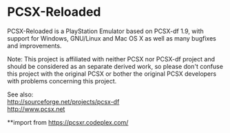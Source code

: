 PCSX-Reloaded
=============

PCSX-Reloaded is a PlayStation Emulator based on PCSX-df 1.9, with support for Windows, GNU/Linux and Mac OS X as well as many bugfixes and improvements.

Note: This project is affiliated with neither PCSX nor PCSX-df project and should be considered as an separate derived work, so please don't confuse this project with the original PCSX or bother the original PCSX developers with problems concerning this project.

See also:<br>
http://sourceforge.net/projects/pcsx-df<br>
http://www.pcsx.net

**import from https://pcsxr.codeplex.com/
